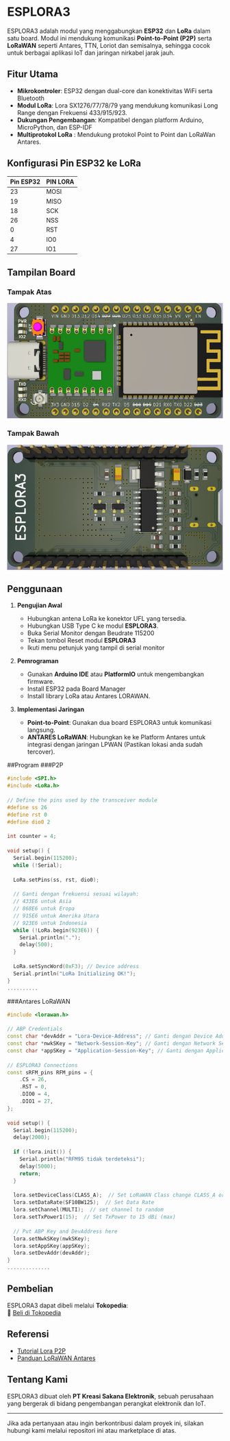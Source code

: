 # ESPLORA3

ESPLORA3 adalah modul yang menggabungkan **ESP32** dan **LoRa** dalam satu board. Modul ini mendukung komunikasi **Point-to-Point (P2P)** serta **LoRaWAN** seperti Antares, TTN, Loriot dan semisalnya, sehingga cocok untuk berbagai aplikasi IoT dan jaringan nirkabel jarak jauh.

## Fitur Utama

- **Mikrokontroler**: ESP32 dengan dual-core dan konektivitas WiFi serta Bluetooth
- **Modul LoRa**: Lora SX1276/77/78/79 yang mendukung komunikasi Long Range dengan Frekuensi 433/915/923.
- **Dukungan Pengembangan**: Kompatibel dengan platform Arduino, MicroPython, dan ESP-IDF
- **Multiprotokol LoRa** : Mendukung protokol Point to Point dan LoRaWan Antares.

## Konfigurasi Pin ESP32 ke LoRa

| Pin ESP32 | PIN LORA |
|-----------|----------|
| 23        | MOSI     |
| 19        | MISO     |
| 18        | SCK      |
| 26        | NSS      |
| 0         | RST      |
| 4         | IO0      |
| 27        | IO1      |

## Tampilan Board

### Tampak Atas
![Top View](Images/TOP.png)

### Tampak Bawah
![Bottom View](Images/BOTTOM.png)

## Penggunaan

1. **Pengujian Awal**
   - Hubungkan antena LoRa ke konektor UFL yang tersedia.
   - Hubungkan USB Type C ke modul **ESPLORA3**.
   - Buka Serial Monitor dengan Beudrate 115200
   - Tekan tombol Reset modul **ESPLORA3**
   - Ikuti menu petunjuk yang tampil di serial monitor

2. **Pemrograman**  
   - Gunakan **Arduino IDE** atau **PlatformIO** untuk mengembangkan firmware.
   - Install ESP32 pada Board Manager
   - Install library LoRa atau Antares LORAWAN.

3. **Implementasi Jaringan**  
   - **Point-to-Point**: Gunakan dua board ESPLORA3 untuk komunikasi langsung.
   - **ANTARES LoRaWAN**: Hubungkan ke ke Platform Antares untuk integrasi dengan jaringan LPWAN (Pastikan lokasi anda sudah tercover).

##Program
###P2P
```cpp
#include <SPI.h>
#include <LoRa.h>

// Define the pins used by the transceiver module
#define ss 26 
#define rst 0 
#define dio0 2

int counter = 4;

void setup() {
  Serial.begin(115200);
  while (!Serial);

  LoRa.setPins(ss, rst, dio0);
  
  // Ganti dengan frekuensi sesuai wilayah:
  // 433E6 untuk Asia
  // 868E6 untuk Eropa
  // 915E6 untuk Amerika Utara
  // 923E6 untuk Indonesia
  while (!LoRa.begin(923E6)) {  
    Serial.println(".");
    delay(500);
  }

  LoRa.setSyncWord(0xF3); // Device address
  Serial.println("LoRa Initializing OK!");
}
..........
```

###Antares LoRaWAN
```cpp
#include <lorawan.h>

// ABP Credentials
const char *devAddr = "Lora-Device-Address"; // Ganti dengan Device Address dari Antares
const char *nwkSKey = "Network-Session-Key"; // Ganti dengan Network Session Key dari Antares
const char *appSKey = "Application-Session-Key"; // Ganti dengan Application Session Key dari Antares

// ESPLORA3 Connections
const sRFM_pins RFM_pins = {
    .CS = 26,
    .RST = 0,
    .DIO0 = 4,
    .DIO1 = 27,
};

void setup() {
  Serial.begin(115200);
  delay(2000);
  
  if (!lora.init()) {
    Serial.println("RFM95 tidak terdeteksi");
    delay(5000);
    return;
  }

  lora.setDeviceClass(CLASS_A);  // Set LoRaWAN Class change CLASS_A or CLASS_C
  lora.setDataRate(SF10BW125);  // Set Data Rate
  lora.setChannel(MULTI);  // set channel to random
  lora.setTxPower1(15);  // Set TxPower to 15 dBi (max)

  // Put ABP Key and DevAddress here
  lora.setNwkSKey(nwkSKey);
  lora.setAppSKey(appSKey);
  lora.setDevAddr(devAddr);
}
..............

```

## Pembelian
ESPLORA3 dapat dibeli melalui **Tokopedia**:  
🔗 [Beli di Tokopedia](https://www.tokopedia.com/sakanaelectronics/esplora3-lora-esp32-lorawan-sx1276-rfm95-esp-32)

## Referensi

- [Tutorial Lora P2P](https://randomnerdtutorials.com/esp32-lora-rfm95-transceiver-arduino-ide/)
- [Panduan LoRaWAN Antares](https://docs.antares.id/contoh-kode-dan-library/esp32-lora)

## Tentang Kami
ESPLORA3 dibuat oleh **PT Kreasi Sakana Elektronik**, sebuah perusahaan yang bergerak di bidang pengembangan perangkat elektronik dan IoT.  

---

Jika ada pertanyaan atau ingin berkontribusi dalam proyek ini, silakan hubungi kami melalui repositori ini atau marketplace di atas.


